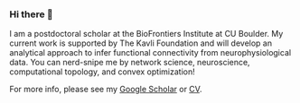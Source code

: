 ### Hi there 🐙

I am a postdoctoral scholar at the BioFrontiers Institute at CU Boulder. My current work is supported by The Kavli Foundation and will develop an analytical approach to infer functional connectivity from neurophysiological data. You can nerd-snipe me by network science, neuroscience, computational topology, and convex optimization! 

For more info, please see my [Google Scholar](https://scholar.google.com/citations?user=ZUxl-r0AAAAJ&hl=en&sortby=pubdate) or [CV](https://junipertcy.info/assets/pdf/Tzu-Chi_Yen_CV.pdf).

